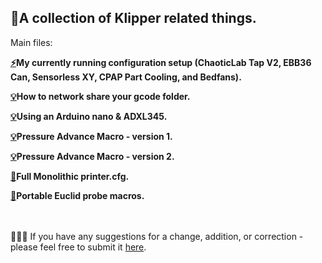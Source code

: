 ##  :crystal_ball:A collection of Klipper related things.

Main files:

**[:zap:](TAP-SENSORLESS-EBB36-CPAP-BEDFANS)My currently running configuration setup (ChaoticLab Tap V2, EBB36 Can, Sensorless XY, CPAP Part Cooling, and Bedfans).**

**[:bulb:](gcode_folder_share.txt)How to network share your gcode folder.**

**[:bulb:](ADXL345-NANO.txt)Using an Arduino nano & ADXL345.**

**[:bulb:](PA_CAL-V1)Pressure Advance Macro - version 1.**

**[:bulb:](PA_CAL-V2)Pressure Advance Macro - version 2.**

**[:wrench:](printer.cfg)Full Monolithic printer.cfg.**

**[:wrench:](Euclid)Portable Euclid probe macros.**

<br><br>
:hear_no_evil::see_no_evil::speak_no_evil: If you have any suggestions for a change, addition, or correction - please feel free to submit it [here](https://github.com/rkolbi/voron2.4/discussions/new?category=ideas). 
